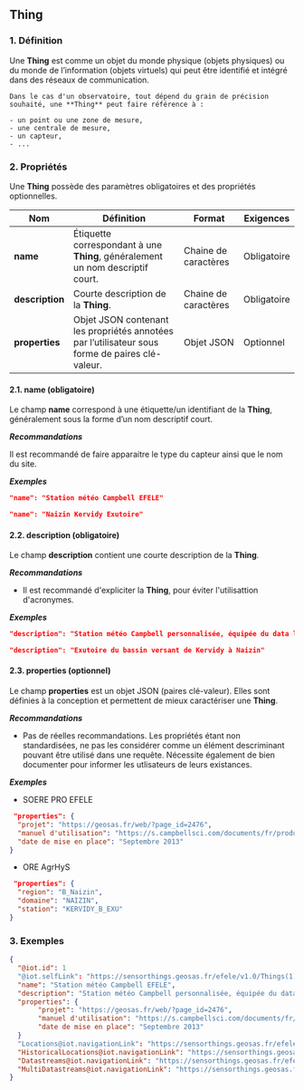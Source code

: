 ## Thing

### 1. Définition

Une **Thing** est comme un objet du monde physique (objets physiques) ou du monde de l’information (objets virtuels) qui peut être identifié et intégré dans des réseaux de communication.

```{tip}
Dans le cas d'un observatoire, tout dépend du grain de précision souhaité, une **Thing** peut faire référence à :

- un point ou une zone de mesure,
- une centrale de mesure,
- un capteur,
- ...
```

### **2. Propriétés**

Une **Thing** possède des paramètres obligatoires et des propriétés optionnelles.

| Nom             | Définition                                                                                      | Format               | Exigences   |
| --------------- | ----------------------------------------------------------------------------------------------- | -------------------- | ----------- |
| **name**        | Étiquette correspondant à une **Thing**, généralement un nom descriptif court.                  | Chaine de caractères | Obligatoire |
| **description** | Courte description de la **Thing**.                                                             | Chaine de caractères | Obligatoire |
| **properties**  | Objet JSON contenant les propriétés annotées par l’utilisateur sous forme de paires clé-valeur. | Objet JSON           | Optionnel   |

#### 2.1. name (obligatoire)

Le champ **name** correspond à une étiquette/un identifiant de la **Thing**, généralement sous la forme d’un nom descriptif court.

**_Recommandations_**

Il est recommandé de faire apparaitre le type du capteur ainsi que le nom du site.

**_Exemples_**

```json
"name": "Station météo Campbell EFELE"
```
```json
"name": "Naizin Kervidy Exutoire"
```
#### 2.2. description (obligatoire)

Le champ **description** contient une courte description de la **Thing**.

**_Recommandations_**

- Il est recommandé d'expliciter la **Thing**, pour éviter l'utilisattion d'acronymes.

**_Exemples_**

```json
"description": "Station météo Campbell personnalisée, équipée du data logger Campbell CR1000"
```
```json
"description": "Exutoire du bassin versant de Kervidy à Naizin"
```

#### 2.3. properties (optionnel)

Le champ **properties** est un objet JSON (paires clé-valeur). Elles sont définies à la conception et permettent de mieux caractériser une **Thing**.

**_Recommandations_**

- Pas de réelles recommandations. Les propriétés étant non standardisées, ne pas les considérer comme un élément descriminant pouvant être utilisé dans une requête. Nécessite également de bien documenter pour informer les utlisateurs de leurs existances.

**_Exemples_**

- SOERE PRO EFELE

```json
 "properties": {
  "projet": "https://geosas.fr/web/?page_id=2476",
  "manuel d'utilisation": "https://s.campbellsci.com/documents/fr/product-brochures/b_cr1000.pdf",
  "date de mise en place": "Septembre 2013"
}
```

- ORE AgrHyS

```json
 "properties": {
  "region": "B_Naizin",
  "domaine": "NAIZIN",
  "station": "KERVIDY_B_EXU"
}
```

### 3. Exemples

```json
{
  "@iot.id": 1
  "@iot.selfLink": "https://sensorthings.geosas.fr/efele/v1.0/Things(1)",
  "name": "Station météo Campbell EFELE",
  "description": "Station météo Campbell personnalisée, équipée du data logger Campbell CR1000 ",
  "properties": {
       "projet": "https://geosas.fr/web/?page_id=2476",
       "manuel d'utilisation": "https://s.campbellsci.com/documents/fr/product-brochures/b_cr1000.pdf",
       "date de mise en place": "Septembre 2013"
  }
  "Locations@iot.navigationLink": "https://sensorthings.geosas.fr/efele/v1.0/Things(1)/Locations",
  "HistoricalLocations@iot.navigationLink": "https://sensorthings.geosas.fr/efele/v1.0/Things(1)/HistoricalLocations",
  "Datastreams@iot.navigationLink": "https://sensorthings.geosas.fr/efele/v1.0/Things(1)/Datastreams",
  "MultiDatastreams@iot.navigationLink": "https://sensorthings.geosas.fr/efele/v1.0/Things(1)/MultiDatastreams"
}
```
